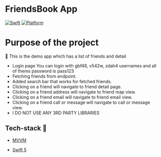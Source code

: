 # FriendsBook App

[![Swift](https://img.shields.io/badge/Swift-5.4-orange.svg)]() [![Platform](https://img.shields.io/badge/platform-iOS14.4-lightgrey.svg)]()

Purpose of the project
======================

👋 This is the demo app which has a list of friends and detail

* Login page You can login with gbf48, v542w, zdah4 usernames and all of thems password is pass123
* Fetching friends from endpoint.
* Added search bar that works for fetched friends.
* Clicking on a friend will navigate to friend detail page.
* Clicking on a friend address will navigate to friend map view.
* Clicking on a friend email will navigate to friend email view.
* Clicking on a friend call or message will navigate to  call or message view.
* I DO NOT USE ANY 3RD PARTY LIBRARIES

## Tech-stack :calling:

* [MVVM](https://www.raywenderlich.com/34-design-patterns-by-tutorials-mvvm)

* [Swift 5](https://github.com/apple/swift)
